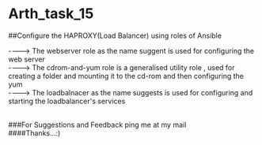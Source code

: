 # Arth_task_15
##Configure the HAPROXY(Load Balancer) using roles of Ansible

----> The webserver role as the name suggent is used for configuring the web server<br>
----> The cdrom-and-yum role is a generalised utility role , used for creating a folder and mounting it to the cd-rom and then configuring the yum<br>
----> The loadbalnacer as the name suggests is used for configuring and starting the loadbalancer's services<br>

<br>
###For Suggestions and Feedback ping me at my mail<br>
####Thanks...:)
